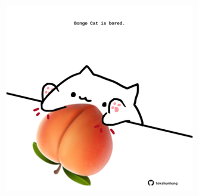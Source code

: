 <!-- built at 05/02/2023, 14:01:09 UTC -->
<p align="center">
  <img width="500" height="500" src="./ReadmeImage.svg">
</p>
